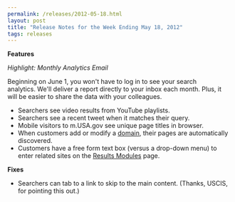 ```yaml
---
permalink: /releases/2012-05-18.html
layout: post
title: "Release Notes for the Week Ending May 18, 2012"
tags: releases
---
```

<p><strong>Features</strong></p>
<p><em>Highlight: Monthly Analytics Email</em></p>
<p>Beginning on June 1, you won't have to log in to see your search analytics. We'll deliver a report directly to your inbox each month. Plus, it will be easier to share the data with your colleagues.</p>
<ul><li>Searchers see video results from YouTube playlists.</li>
<li>Searchers see a recent tweet when it matches their query.</li>
<li>Mobile visitors to m.USA.gov see unique page titles in browser.</li>
<li>When customers add or modify a <a href="/manual/domains.html">domain</a>, their pages are automatically discovered.</li>
<li>Customers have a free form text box (versus a drop-down menu) to enter related sites on the <a href="/manual/results-modules.html">Results Modules</a> page.</li>
</ul><p><strong>Fixes</strong></p>
<ul><li>Searchers can tab to a link to skip to the main content. (Thanks, USCIS, for pointing this out.)</li>
</ul>
